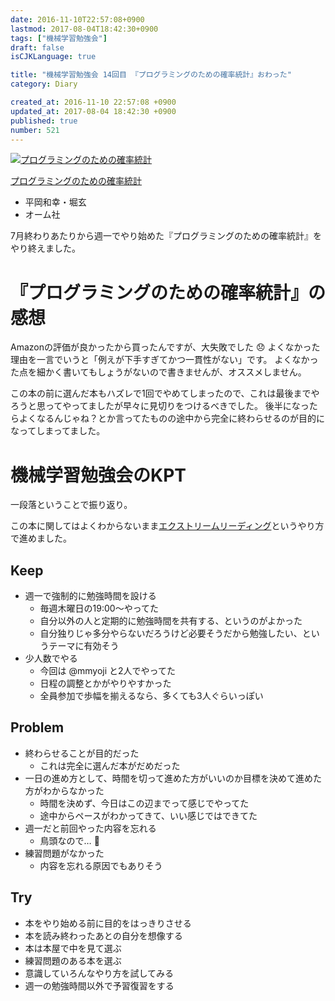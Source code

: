 ```yaml
---
date: 2016-11-10T22:57:08+0900
lastmod: 2017-08-04T18:42:30+0900
tags: ["機械学習勉強会"]
draft: false
isCJKLanguage: true

title: "機械学習勉強会 14回目 『プログラミングのための確率統計』おわった"
category: Diary

created_at: 2016-11-10 22:57:08 +0900
updated_at: 2017-08-04 18:42:30 +0900
published: true
number: 521
---
```


<div class="asin">
<div class="asin-image"><a href="https://www.amazon.co.jp/exec/obidos/ASIN/B01IGW5CJ2/nownabe0c-22/"><img src="http://images-jp.amazon.com/images/P/B01IGW5CJ2.09._SL160_.jpg" alt="プログラミングのための確率統計" title="プログラミングのための確率統計"></a></div>
<div class="asin-detail">
<p><a href="https://www.amazon.co.jp/exec/obidos/ASIN/B01IGW5CJ2/nownabe0c-22/">プログラミングのための確率統計</a></p>
<ul>
<li>平岡和幸・堀玄</li>
<li>オーム社</li>
</ul>
</div>
</div>

7月終わりあたりから週一でやり始めた『プログラミングのための確率統計』をやり終えました。

# 『プログラミングのための確率統計』の感想
Amazonの評価が良かったから買ったんですが、大失敗でした :disappointed: 
よくなかった理由を一言でいうと「例えが下手すぎてかつ一貫性がない」です。
よくなかった点を細かく書いてもしょうがないので書きませんが、オススメしません。

この本の前に選んだ本もハズレで1回でやめてしまったので、これは最後までやろうと思ってやってましたが早々に見切りをつけるべきでした。
後半になったらよくなるんじゃね？とか言ってたものの途中から完全に終わらせるのが目的になってしまってました。

# 機械学習勉強会のKPT
一段落ということで振り返り。

この本に関してはよくわからないまま[エクストリームリーディング](http://d.hatena.ne.jp/umedamochio/20050114/p4)というやり方で進めました。

## Keep
* 週一で強制的に勉強時間を設ける
    * 毎週木曜日の19:00〜やってた
    * 自分以外の人と定期的に勉強時間を共有する、というのがよかった
    * 自分独りじゃ多分やらないだろうけど必要そうだから勉強したい、というテーマに有効そう
* 少人数でやる
    * 今回は @mmyoji と2人でやってた
    * 日程の調整とかがやりやすかった
    * 全員参加で歩幅を揃えるなら、多くても3人ぐらいっぽい

## Problem
* 終わらせることが目的だった
    * これは完全に選んだ本がだめだった
* 一日の進め方として、時間を切って進めた方がいいのか目標を決めて進めた方がわからなかった
    * 時間を決めず、今日はこの辺までって感じでやってた
    * 途中からペースがわかってきて、いい感じではできてた
* 週一だと前回やった内容を忘れる
    * 鳥頭なので… :hatched_chick: 
* 練習問題がなかった
    * 内容を忘れる原因でもありそう

## Try
* 本をやり始める前に目的をはっきりさせる
* 本を読み終わったあとの自分を想像する
* 本は本屋で中を見て選ぶ
* 練習問題のある本を選ぶ
* 意識していろんなやり方を試してみる
* 週一の勉強時間以外で予習復習をする
